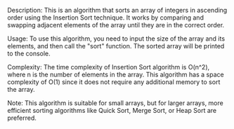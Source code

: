 Description:
This is an algorithm that sorts an array of integers in ascending order using the Insertion Sort technique. It works by comparing and swapping adjacent elements of the array until they are in the correct order.

Usage:
To use this algorithm, you need to input the size of the array and its elements, and then call the "sort" function. The sorted array will be printed to the console.

Complexity:
The time complexity of Insertion Sort algorithm is O(n^2), where n is the number of elements in the array. This algorithm has a space complexity of O(1) since it does not require any additional memory to sort the array.

Note:
This algorithm is suitable for small arrays, but for larger arrays, more efficient sorting algorithms like Quick Sort, Merge Sort, or Heap Sort are preferred.
